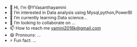 - 👋 Hi, I’m @YVasanthayamini
- 👀 I’m interested in Data analysis using Mysql,python,PowerBI
- 🌱 I’m currently learning Data science...
- 💞️ I’m looking to collaborate on ...
- 📫 How to reach me yamini2018k@gmail.com
- 😄 Pronouns: ...
- ⚡ Fun fact: ...

<!---
YVasanthayamini/YVasanthayamini is a ✨ special ✨ repository because its `README.md` (this file) appears on your GitHub profile.
You can click the Preview link to take a look at your changes.
--->
